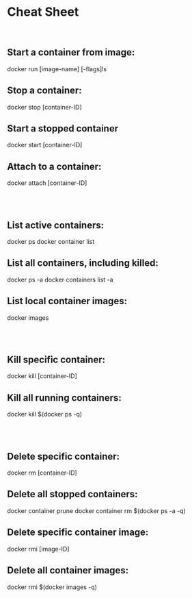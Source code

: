 # Cheat Sheet

<br>

## Start a container from image:
docker run [image-name] [-flags]ls

## Stop a container:
docker stop [container-ID]

## Start a stopped container
docker start [container-ID]

## Attach to a container:
docker attach [container-ID]

<br><br>

## List active containers:
docker ps
docker container list

## List all containers, including killed:
docker ps -a
docker containers list -a

## List local container images:
docker images

<br><br>

## Kill specific container:
docker kill [container-ID]

## Kill all running containers:
docker kill $(docker ps -q)

<br><br>

## Delete specific container:
docker rm [container-ID]

## Delete all stopped containers:
docker container prune
docker container rm $(docker ps -a -q)

## Delete specific container image:
docker rmi [image-ID]

## Delete all container images:
docker rmi $(docker images -q)